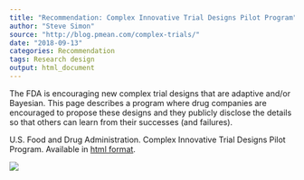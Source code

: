 ```yaml
---
title: "Recommendation: Complex Innovative Trial Designs Pilot Program"
author: "Steve Simon"
source: "http://blog.pmean.com/complex-trials/"
date: "2018-09-13"
categories: Recommendation
tags: Research design
output: html_document
---
```


The FDA is encouraging new complex trial designs that are adaptive
and/or Bayesian. This page describes a program where drug companies are
encouraged to propose these designs and they publicly disclose the
details so that others can learn from their successes (and
failures).

<!---More--->

U.S. Food and Drug Administration. Complex Innovative Trial Designs
Pilot Program. Available in [html
format](https://www.fda.gov/Drugs/DevelopmentApprovalProcess/DevelopmentResources/ucm617212.htm).

![](http://www.pmean.com/images/images/18/complex-trials01.png)




